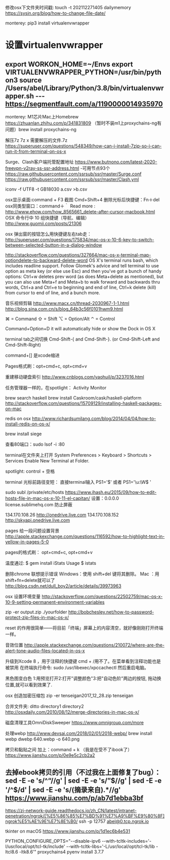 修改osx下文件夹时间戳:
touch -t 202112271405  dailymemory
https://sysin.org/blog/how-to-change-file-date/

monterey:
pip3 install virtualenvwrapper

# 设置virtualenvwrapper
export WORKON_HOME=~/Envs
export VIRTUALENVWRAPPER_PYTHON=/usr/bin/python3
source /Users/abel/Library/Python/3.8/bin/virtualenvwrapper.sh
---   https://segmentfault.com/a/1190000014935970 
-

monterey:
M1芯片Mac上Homebrew https://zhuanlan.zhihu.com/p/341831809
（暂时不装m1上proxychains-ng有问题）brew install proxychains-ng


解压7z
7z x 需要解压的文件.7z
https://superuser.com/questions/548349/how-can-i-install-7zip-so-i-can-run-it-from-terminal-on-os-x

Surge、Clash客户端托管配置地址
https://www.butnono.com/latest-2020-freevpn-v2ray-ss-ssr-address.html
-可用节点93个
https://raw.githubusercontent.com/ssrsub/ssr/master/Surge.conf
https://raw.githubusercontent.com/ssrsub/ssr/master/Clash.yml


iconv -f UTF8 -t GB18030 a.csv >b.csv


osx显示桌面:command + F3
截图  Cmd+Shift+4
删除光标后快捷键：Fn＋del
osx同类型窗口：command＋｀
Read more : http://www.ehow.com/how_8565661_delete-after-cursor-macbook.html
OSX 命令行中 10 组快捷键（导航、编辑）
http://www.guomii.com/posts/21306

osx 弹出窗的按钮怎么用快捷键左右tab走：
http://superuser.com/questions/175834/mac-os-x-10-6-key-to-switch-between-selected-button-in-a-dialog-window

http://stackoverflow.com/questions/327664/mac-os-x-terminal-map-optiondelete-to-backward-delete-word
OS X's terminal runs bash, which includes readline support. Follow Glomek's advice and tell terminal to use option as meta key (or else use Esc) and then you've got a bunch of handy options: Ctrl+w deletes prev word (as does Meta+delete as mentioned), but you can also use Meta+f and Meta+b to walk forward and backwards thru words, Ctrl+a and Ctrl+e to beginning and end of line, Ctrl+k delete (kill) from cursor to end of line, and a bunch more.


音乐视频剪辑
http://www.macx.cn/thread-2030967-1-1.html
http://blog.sina.com.cn/s/blog_64b3c56f0101hwm9.html

⌘ = Command
⇧ = Shift
⌥ = Option/Alt
⌃ = Control

Command+Option+D it will automatically hide or show the Dock in OS X

terminal tab之间切换
 Cmd-Shift-{ and Cmd-Shift-}. (or Cmd-Shift-Left and Cmd-Shift-Right)

command+[] 是xcode缩进

Pages格式刷：opt+cmd+c, opt+cmd+v

重建移动硬盘索引
http://www.cnblogs.com/yaohuil/p/3237016.html

任务管理器一样的，在spotlight：
Activity Monitor

brew search haskell
brew install Caskroom/cask/haskell-platform
http://stackoverflow.com/questions/15709129/installing-haskell-packages-on-mac

redis on osx
http://www.richardsumilang.com/blog/2014/04/04/how-to-install-redis-on-os-x/

brew install siege

查看80端口：sudo lsof -i :80

terminal在文件夹上打开
System Preferences > Keyboard > Shortcuts > Services
Enable New Terminal at Folder. 

spotlight: control + 空格

terminal 光标前路径变短：
直接terminal输入 PS1='$' 或者 PS1='\u:\W\$ ' 

sudo subl /private/etc/hosts
https://www.ihash.eu/2015/09/how-to-edit-hosts-file-in-mac-os-x-10-11-el-capitan/
设置：0.0.0.0 license.sublimehq.com 防止屏蔽

134.170.108.26  http://onedrive.live.com
134.170.108.152 http://skyapi.onedrive.live.com

pages 给一段问题设置背景
http://apple.stackexchange.com/questions/116592/how-to-highlight-text-in-yellow-in-pages-5-0

pages的格式刷： opt+cmd+c, opt+cmd+v 

温度通过:
$ gem install iStats
Usage
$ istats

删除chrome 联想提示错误
Windows：使用 shift+del 键将其删除。
Mac ：用shift+fn+delete就可以了
http://blog.csdn.net/dull_boy2/article/details/39973963

osx 设置环境变量
http://stackoverflow.com/questions/22502759/mac-os-x-10-9-setting-permanent-environment-variables

zip -er output.zip ./yourfolder
http://bobchesley.net/how-to-password-protect-zip-files-in-mac-os-x/

reset  的作用很简单——将目前「终端」屏幕上的内容清空，就好像刚刚打开终端一样。

音效位置
http://apple.stackexchange.com/questions/210072/where-are-the-alert-tone-audio-files-located-in-os-x


升级到Xcode 8 ，用于注释的快捷键 cmd + /用不了。在菜单看到注释功能也是被禁用
在终端执行命令:
sudo /usr/libexec/xpccachectl
然后重启电脑。

黑色图变白色
1:用预览打开2:打开"调整颜色"3:把"自动色阶"两边的按钮, 拖动换位置,就可以看到效果了.

osx 创造加密压缩包
zip -er tenseigan2017_12_28.zip tenseigan

合并文件夹: ditto directory1 directory2
http://osxdaily.com/2010/08/12/merge-directories-in-mac-os-x/

磁盘清理工具OmniDiskSweeper
https://www.omnigroup.com/more

处理webp
http://www.devsai.com/2018/02/01/2018-webp/
brew install webp
dwebp 640.webp -o 640.png

拷贝和黏贴之间 加上：command + k （我是在受不了ibook了）
https://www.jianshu.com/p/0e9e5c2cb2a2

去掉ebook拷贝的引用（不过我在上面修复了bug）：
sed -E -e 's/^“//g' | sed -E -e 's/”$//g' | sed -E -e '/^$/d' | sed -E -e 's/(摘录来自).*//g'
https://www.jianshu.com/p/ab7d1ebba3bf
-
https://zj-network-guide.readthedocs.io/zh_CN/latest/intranet-penetration/ngrok/[%E5%86%85%E7%BD%91%E7%A9%BF%E9%80%8F]ngrok%E5%AE%9E%E7%8E%B0/
ssh -p 12757 abel@0.tcp.ngrok.io


tkinter on macOS
https://www.jianshu.com/p/1d1ec6b4e531

PYTHON_CONFIGURE_OPTS="--disable-ipv6 --with-tcltk-includes='-I/usr/local/opt/tcl-tk/include'
 --with-tcltk-libs='-L/usr/local/opt/tcl-tk/lib -ltcl8.6 -ltk8.6'" proxychains4 pyenv install 3.7.7